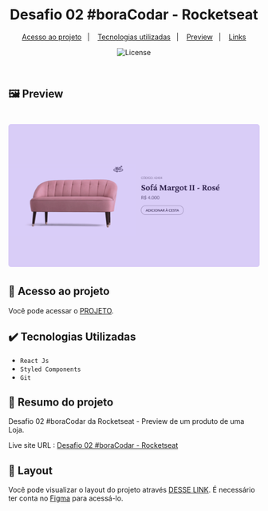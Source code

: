 <h1 align="center"> Desafio 02 #boraCodar - Rocketseat  </h1>

 <p align="center"> 
    <a href="#-acesso-ao-projeto">Acesso ao projeto</a>&nbsp;&nbsp;&nbsp;|&nbsp;&nbsp;&nbsp; 
    <a href="#-tecnologias-utilizadas">Tecnologias utilizadas</a>&nbsp;&nbsp;&nbsp;|&nbsp;&nbsp;&nbsp;
    <a href="#-preview">Preview</a>&nbsp;&nbsp;&nbsp;|&nbsp;&nbsp;&nbsp;  
    <a href="#-links">Links</a> 
  </p>
  
  <p align="center"> 
   <img alt="License" src="https://img.shields.io/static/v1?label=license&message=MIT&color=49AA26&labelColor=000000"> 
 </p> 
  
 <br>
  
  ## 🖼️ Preview
  
  <h1 align="center">
  <img alt="Preview" src=".github/Project.png" />
  </h1>
  
  ## 📁 Acesso ao projeto
  
  Você pode acessar o [PROJETO](https://github.com/carlosalbertojusto/bora-codar-desafio-02).
  
  ## ✔️ Tecnologias Utilizadas
  
 - ``React Js`` 
 - ``Styled Components`` 
 - ``Git``

## 🧾 Resumo do projeto

Desafio 02 #boraCodar da Rocketseat - Preview de um produto de uma Loja.

Live site URL : [Desafio 02 #boraCodar - Rocketseat ](https://bora-codar-desafio-02.vercel.app/)

## 🔖 Layout

Você pode visualizar o layout do projeto através [DESSE LINK](https://www.figma.com/community/file/1195050984449538256). É necessário ter conta no [Figma](https://figma.com) para acessá-lo.
